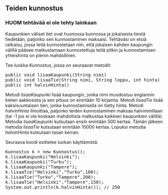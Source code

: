 ## Teiden kunnostus ##
### HUOM tehtävää ei ole tehty lainkaan ###

Kaupunkien väliset tiet ovat huonossa kunnossa ja jokaisesta tiestä tiedetään, paljonko sen kunnostaminen maksaisi. Tehtäväsi on etsiä ratkaisu, jossa teitä kunnostetaan niin, että jokaisen kahden kaupungin välillä pääsee matkustamaan kunnostettuja teitä pitkin ja kunnostamisen yhteishinta on pienin mahdollinen.

Tee luokka <em>Kunnostus</em>, jossa on seuraavat metodit:

<pre>public void lisaaKaupunki(String nimi)
public void lisaaTie(String nimi, String loppu, int hinta)
public int halvinHinta()</pre>

Metodi <em>lisaaKaupunki</em> lisää kaupungin, jonka nimi muodostuu englannin kielen aakkosista ja sen pituus on enintään 10 kirjainta. Metodi <em>lisaaTie</em> lisää kaksisuuntaisen tien, jonka kunnostamisella on tietty hinta. Metodi <em>halvinHinta</em> ilmoittaa, paljonko teiden kunnostaminen maksaa halvimmillaan (tai -1 jos ei ole koskaan mahdollista matkustaa kaikkien kaupunkien välillä).
Metodia <em>lisaaKaupunki</em> kutsutaan ensin enintään 500 kertaa. Tämän jälkeen metodia <em>lisaaTie</em> kutsutaan enintään 10000 kertaa. Lopuksi metodia <em>halvinHinta</em> kutsutaan tasan kerran.

Seuraava koodi esittelee luokan käyttämistä:

<pre>Kunnostus k = new Kunnostus();
k.lisaaKaupunki("Helsinki");
k.lisaaKaupunki("Turku");
k.lisaaKaupunki("Tampere");
k.lisaaTie("Helsinki","Turku",100);
k.lisaaTie("Turku","Tampere",200);
k.lisaaTie("Helsinki","Tampere",150);
System.out.println(k.halvinHinta()); // 250</pre>

